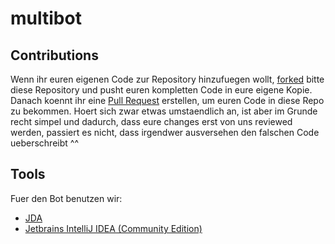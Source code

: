 # multibot

## Contributions
Wenn ihr euren eigenen Code zur Repository hinzufuegen wollt, [forked](https://docs.github.com/en/github/collaborating-with-pull-requests/working-with-forks/about-forks) bitte diese Repository und pusht euren kompletten Code in eure eigene Kopie. 
Danach koennt ihr eine [Pull Request](https://github.com/ah1m1/multibot/pulls) erstellen, um euren Code in diese Repo zu bekommen. 
Hoert sich zwar etwas umstaendlich an, ist aber im Grunde recht simpel und dadurch, dass eure changes erst von uns reviewed werden, passiert es nicht, dass irgendwer ausversehen den falschen Code ueberschreibt ^^

## Tools
Fuer den Bot benutzen wir: 
- [JDA](https://github.com/DV8FromTheWorld/JDA)
- [Jetbrains IntelliJ IDEA (Community Edition)](https://www.jetbrains.com/de-de/idea/)
